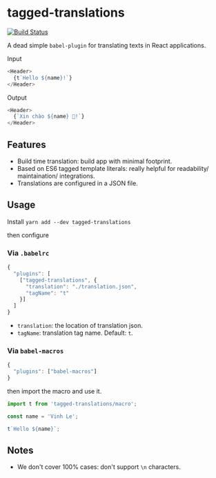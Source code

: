 # tagged-translations
[![Build Status](https://travis-ci.org/vinhlh/tagged-translations.svg?branch=master)](https://travis-ci.org/vinhlh/tagged-translations)

A dead simple `babel-plugin` for translating texts in React applications.

Input
```js
<Header>
  {t`Hello ${name}!`}
</Header>
```

Output
```js
<Header>
  {`Xin chào ${name} 🤣!`}
</Header>
```

## Features
- Build time translation: build app with minimal footprint.
- Based on ES6 tagged template literals: really helpful for readability/ maintaination/ integrations.
- Translations are configured in a JSON file.

## Usage
Install 
`yarn add --dev tagged-translations`

then configure

### Via `.babelrc`

```js
{
  "plugins": [
    ["tagged-translations", {
      "translation": "./translation.json",
      "tagName": "t"
    }]
  ]
}
```

- `translation`: the location of translation json.
- `tagName`: translation tag name. Default: `t`.

### Via `babel-macros`

```js
{
  "plugins": ["babel-macros"]
}
```

then import the macro and use it.

```js
import t from 'tagged-translations/macro';

const name = 'Vinh Le';

t`Hello ${name}`;
```


## Notes
- We don't cover 100% cases: don't support `\n` characters.
